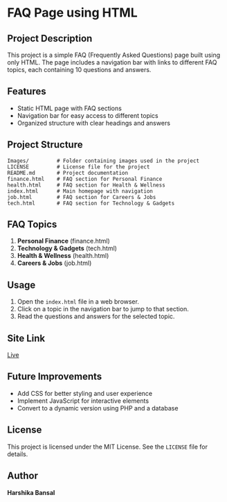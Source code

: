 # FAQ Page using HTML

## Project Description
This project is a simple FAQ (Frequently Asked Questions) page built using only HTML. The page includes a navigation bar with links to different FAQ topics, each containing 10 questions and answers.

## Features
- Static HTML page with FAQ sections
- Navigation bar for easy access to different topics
- Organized structure with clear headings and answers

## Project Structure
```
Images/         # Folder containing images used in the project
LICENSE         # License file for the project
README.md       # Project documentation
finance.html    # FAQ section for Personal Finance
health.html     # FAQ section for Health & Wellness
index.html      # Main homepage with navigation
job.html        # FAQ section for Careers & Jobs
tech.html       # FAQ section for Technology & Gadgets
```

## FAQ Topics
1. **Personal Finance** (finance.html)
2. **Technology & Gadgets** (tech.html)
3. **Health & Wellness** (health.html)
4. **Careers & Jobs** (job.html)

## Usage
1. Open the `index.html` file in a web browser.
2. Click on a topic in the navigation bar to jump to that section.
3. Read the questions and answers for the selected topic.

## Site Link
[Live](https://faq-page-using-html.netlify.app/)

## Future Improvements
- Add CSS for better styling and user experience
- Implement JavaScript for interactive elements
- Convert to a dynamic version using PHP and a database

## License
This project is licensed under the MIT License. See the `LICENSE` file for details.

## Author
**Harshika Bansal**
